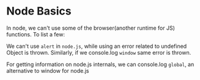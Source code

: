 # Node Basics

In node, we can't use some of the browser(another runtime for JS) functions. To list a few:

We can't use `alert` in `node.js`, while using an error related to undefined Object is thrown. Similarly, if we console.log `window` same error is thrown.

For getting information on node.js internals, we can console.log `global`, an alternative to window for node.js


